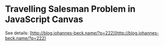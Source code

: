 # Travelling Salesman Problem in JavaScript Canvas

See details: [http://blog.johannes-beck.name/?p=222](http://blog.johannes-beck.name/?p=222)


	
